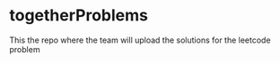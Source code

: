 # togetherProblems
 This the repo where the team will upload the solutions for the leetcode problem
